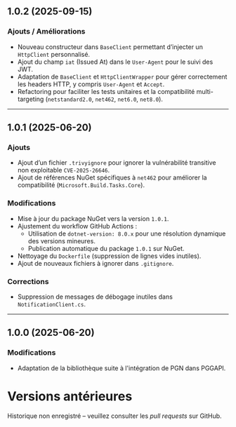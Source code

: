 ## 1.0.2 (2025-09-15)

### Ajouts / Améliorations
- Nouveau constructeur dans `BaseClient` permettant d’injecter un `HttpClient` personnalisé.
- Ajout du champ `iat` (Issued At) dans le `User-Agent` pour le suivi des JWT.
- Adaptation de `BaseClient` et `HttpClientWrapper` pour gérer correctement les headers HTTP, y compris `User-Agent` et `Accept`.
- Refactoring pour faciliter les tests unitaires et la compatibilité multi-targeting (`netstandard2.0`, `net462`, `net6.0`, `net8.0`).

---

## 1.0.1 (2025-06-20)

### Ajouts
* Ajout d’un fichier `.trivyignore` pour ignorer la vulnérabilité transitive non exploitable `CVE-2025-26646`.
* Ajout de références NuGet spécifiques à `net462` pour améliorer la compatibilité (`Microsoft.Build.Tasks.Core`).

### Modifications
* Mise à jour du package NuGet vers la version `1.0.1`.
* Ajustement du workflow GitHub Actions :
  * Utilisation de `dotnet-version: 8.0.x` pour une résolution dynamique des versions mineures.
  * Publication automatique du package `1.0.1` sur NuGet.
* Nettoyage du `Dockerfile` (suppression de lignes vides inutiles).
* Ajout de nouveaux fichiers à ignorer dans `.gitignore`.

### Corrections
* Suppression de messages de débogage inutiles dans `NotificationClient.cs`.

---

## 1.0.0 (2025-06-20)

### Modifications
* Adaptation de la bibliothèque suite à l'intégration de PGN dans PGGAPI.

# Versions antérieures

Historique non enregistré – veuillez consulter les *pull requests* sur GitHub.
